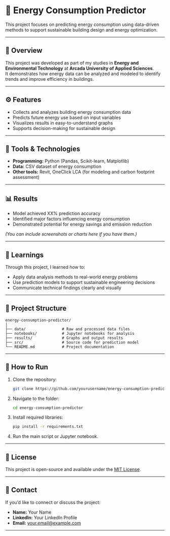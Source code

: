# 🌱 Energy Consumption Predictor

This project focuses on predicting energy consumption using data-driven methods to support sustainable building design and energy optimization.

---

## 📘 Overview
This project was developed as part of my studies in **Energy and Environmental Technology** at **Arcada University of Applied Sciences**.  
It demonstrates how energy data can be analyzed and modeled to identify trends and improve efficiency in buildings.

---

## ⚙️ Features
- Collects and analyzes building energy consumption data  
- Predicts future energy use based on input variables  
- Visualizes results in easy-to-understand graphs  
- Supports decision-making for sustainable design

---

## 🧩 Tools & Technologies
- **Programming:** Python (Pandas, Scikit-learn, Matplotlib)  
- **Data:** CSV dataset of energy consumption  
- **Other tools:** Revit, OneClick LCA (for modeling and carbon footprint assessment)

---

## 📊 Results
- Model achieved XX% prediction accuracy  
- Identified major factors influencing energy consumption  
- Demonstrated potential for energy savings and emission reduction

*(You can include screenshots or charts here if you have them.)*

---

## 🧠 Learnings
Through this project, I learned how to:
- Apply data analysis methods to real-world energy problems  
- Use prediction models to support sustainable engineering decisions  
- Communicate technical findings clearly and visually  

---

## 📁 Project Structure
```
energy-consumption-predictor/
│
├── data/                # Raw and processed data files
├── notebooks/           # Jupyter notebooks for analysis
├── results/             # Graphs and output results
├── src/                 # Source code for prediction model
└── README.md            # Project documentation
```

---

## 🚀 How to Run
1. Clone the repository:
   ```bash
   git clone https://github.com/yourusername/energy-consumption-predictor.git
   ```
2. Navigate to the folder:
   ```bash
   cd energy-consumption-predictor
   ```
3. Install required libraries:
   ```bash
   pip install -r requirements.txt
   ```
4. Run the main script or Jupyter notebook.

---

## 📜 License
This project is open-source and available under the [MIT License](LICENSE).

---

## 💬 Contact
If you’d like to connect or discuss the project:
- **Name:** Your Name  
- **LinkedIn:** Your LinkedIn Profile  
- **Email:** your.email@example.com

---
